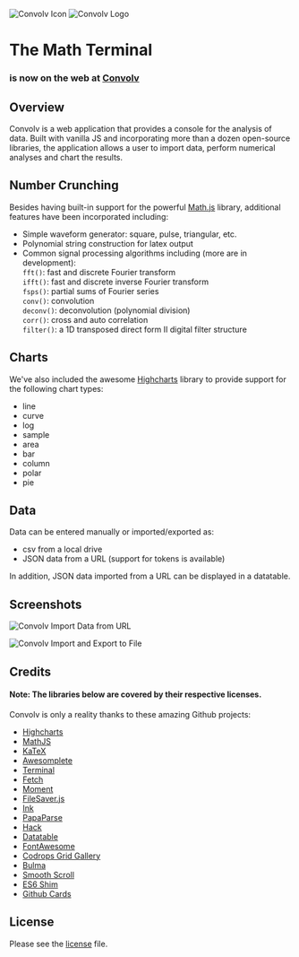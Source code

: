 ![Convolv Icon](https://convo.lv/img/convolv-avatar.png) ![Convolv Logo](https://convo.lv/img/convolv-logo.png) 
# The Math Terminal 

### is now on the web at [Convolv](https://convo.lv/) 


## Overview
Convolv is a web application that provides a console for the analysis of data. Built with vanilla JS and incorporating more than a dozen open-source libraries, the application allows a user to import data, perform numerical analyses and chart the results.


## Number Crunching 

Besides having built-in support for the powerful [Math.js](http://mathjs.org/) library, additional features have been incorporated including:
- Simple waveform generator: square, pulse, triangular, etc.
- Polynomial string construction for latex output
- Common signal processing algorithms including (more are in development):   
`fft()`: fast and discrete Fourier transform   
`ifft()`: fast and discrete inverse Fourier transform  
`fsps()`: partial sums of Fourier series   
`conv()`: convolution   
`deconv()`: deconvolution (polynomial division)  
`corr()`: cross and auto correlation   
`filter()`: a 1D transposed direct form II digital filter structure

## Charts

We've also included the awesome [Highcharts](http://www.highcharts.com/products/highcharts) library to provide support for the following chart types:
- line
- curve
- log
- sample
- area
- bar
- column
- polar
- pie

## Data

Data can be entered manually or imported/exported as:
- csv from a local drive
- JSON data from a URL (support for tokens is available)

In addition, JSON data imported from a URL can be displayed in a datatable.

## Screenshots

![Convolv Import Data from URL](https://convo.lv/img/convolv-04-screenshot.jpg)

![Convolv Import and Export to File](https://convo.lv/img/convolv-08-screenshot.jpg)

## Credits

#### Note: The libraries below are covered by their respective licenses.

Convolv is only a reality thanks to these amazing Github projects:

- [Highcharts](https://github.com/highcharts/highcharts)
- [MathJS](https://github.com/josdejong/mathjs)
- [KaTeX](https://github.com/Khan/KaTeX)
- [Awesomplete](https://github.com/LeaVerou/awesomplete)
- [Terminal](https://github.com/SDA/terminal)
- [Fetch](https://github.com/github/fetch)
- [Moment](https://github.com/moment/moment)
- [FileSaver.js](https://github.com/eligrey/FileSaver.js)
- [Ink](https://github.com/sapo/Ink)
- [PapaParse](https://github.com/mholt/PapaParse)
- [Hack](https://github.com/chrissimpkins/Hack)
- [Datatable](https://github.com/Holt59/datatable)
- [FontAwesome](https://github.com/FortAwesome/Font-Awesome)
- [Codrops Grid Gallery](https://github.com/codrops/GridGallery)
- [Bulma](https://github.com/jgthms/bulma)
- [Smooth Scroll](https://github.com/cferdinandi/smooth-scroll)
- [ES6 Shim](https://github.com/paulmillr/es6-shim)
- [Github Cards](https://github.com/lepture/github-cards)

## License

Please see the [license](LICENSE.md) file.